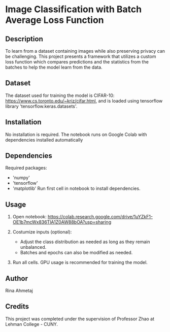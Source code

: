 
# Image Classification with Batch Average Loss Function


## Description
To learn from a dataset containing images while also preserving privacy can be challenging. This
project presents a framework that utilizes a custom loss function which compares predictions and the
statistics from the batches to help the model learn from the data.

## Dataset
The dataset used for training the model is CIFAR-10: https://www.cs.toronto.edu/~kriz/cifar.html, and is loaded using tensorflow library 'tensorflow.keras.datasets'.
## Installation
No installation is required. The notebook runs on Google Colab with dependencies installed automatically

## Dependencies
Required packages:
 - 'numpy'
 - 'tensorflow'
 - 'matplotlib'
 Run first cell in notebook to install dependencies.

## Usage
1. Open notebook: https://colab.research.google.com/drive/1uYZkF1-OE1b7mcWx836TlA1Z0AW88bOA?usp=sharing

2. Costumize inputs (optional):
   - Adjust the class distribution as needed as long as they remain unbalanced.
   - Batches and epochs can also be modified as needed.

3. Run all cells. GPU usage is recommended for training the model.

## Author

Rina Ahmetaj

## Credits

This project was completed under the supervision of Professor Zhao at Lehman College - CUNY.


